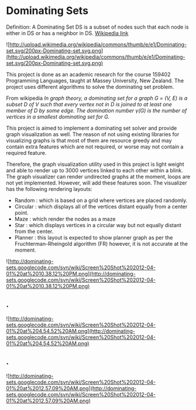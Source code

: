 # Dominating Sets #
Definition: A Dominating Set DS is a subset of nodes such that each node is either in DS or has a neighbor in DS. [Wikipedia link](http://en.wikipedia.org/wiki/Dominating_set)

![http://upload.wikimedia.org/wikipedia/commons/thumb/e/e1/Dominating-set.svg/200px-Dominating-set.svg.png](http://upload.wikimedia.org/wikipedia/commons/thumb/e/e1/Dominating-set.svg/200px-Dominating-set.svg.png)

This project is done as an academic research for the course 159402 Programming Languages, taught at Massey University, New Zealand. The project uses different algorithms to solve the dominating set problem.

From wikipedia _In graph theory, a dominating set for a graph G = (V, E) is a subset D of V such that every vertex not in D is joined to at least one member of D by some edge. The domination number γ(G) is the number of vertices in a smallest dominating set for G._

This project is aimed to implement a dominating set solver and provide graph visualization as well. The reason of not using existing libraries for visualizing graphs is that most of them are resource greedy and may contain extra features which are not required, or worse may not contain a required feature.

Therefore, the graph visualization utility used in this project is light weight and able to render up to 3000 vertices linked to each other within a blink. The graph visualizer can render undirected graphs at the moment, loops are not yet implemented. However, will add these features soon. The visualizer has the following rendering layouts:
  * Random : which is based on a grid where vertices are placed randomly.
  * Circular : which displays all of the vertices distant equally from a center point.
  * Maze : which render the nodes as a maze
  * Star : which displays vertices in a circular way but not equally distant from the center.
  * Planner : this layout is expected to show planner graph as per the Fruchterman-Rheingold algorithm (FR) however, it is not accurate at the moment.



![http://dominating-sets.googlecode.com/svn/wiki/Screen%20Shot%202012-04-01%20at%2010.38.12%20PM.png](http://dominating-sets.googlecode.com/svn/wiki/Screen%20Shot%202012-04-01%20at%2010.38.12%20PM.png)
## . ##

![http://dominating-sets.googlecode.com/svn/wiki/Screen%20Shot%202012-04-01%20at%204.54.52%20AM.png](http://dominating-sets.googlecode.com/svn/wiki/Screen%20Shot%202012-04-01%20at%204.54.52%20AM.png)
## . ##
![http://dominating-sets.googlecode.com/svn/wiki/Screen%20Shot%202012-04-01%20at%2012.57.09%20AM.png](http://dominating-sets.googlecode.com/svn/wiki/Screen%20Shot%202012-04-01%20at%2012.57.09%20AM.png)